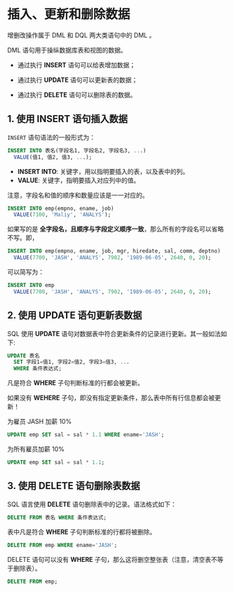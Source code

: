 # 插入、更新和删除数据

增删改操作属于 DML 和 DQL 两大类语句中的 DML 。

DML 语句用于操纵数据库表和视图的数据。

- 通过执行 **INSERT** 语句可以给表增加数据；

- 通过执行 **UPDATE** 语句可以更新表的数据；

- 通过执行 **DELETE** 语句可以删除表的数据。

## 1. 使用 INSERT 语句插入数据

`INSERT` 语句语法的一般形式为：

``` sql
INSERT INTO 表名(字段名1, 字段名2, 字段名3, ...)
  VALUE(值1, 值2, 值3, ...);
```

- **INSERT INTO**: 关键字，用以指明要插入的表，以及表中的列。
- **VALUE**: 关键字，指明要插入对应列中的值。

注意，字段名和值的顺序和数量应该是一一对应的。

``` sql
INSERT INTO emp(empno, ename, job)
  VALUE(7100, 'Maliy', 'ANALYS');
```

如果写的是 **全字段名，且顺序与字段定义顺序一致**，那么所有的字段名可以省略不写。即，

``` sql
INSERT INTO emp(empno, ename, job, mgr, hiredate, sal, comm, deptno)
  VALUE(7700, 'JASH', 'ANALYS', 7902, '1989-06-05', 2640, 0, 20);
```

可以简写为：

``` sql
INSERT INTO emp 
  VALUE(7700, 'JASH', 'ANALYS', 7902, '1989-06-05', 2640, 0, 20);
```

## 2. 使用 UPDATE 语句更新表数据

SQL 使用 **UPDATE** 语句对数据表中符合更新条件的记录进行更新。其一般如法如下:

``` sql
UPDATE 表名
  SET 字段1=值1, 字段2=值2, 字段3=值3, ...
  WHERE 条件表达式;
```

凡是符合 **WHERE** 子句判断标准的行都会被更新。

如果没有 **WEHERE** 子句，即没有指定更新条件，那么表中所有行信息都会被更新！

为雇员 JASH 加薪 10%

``` sql
UPDATE emp SET sal = sal * 1.1 WHERE ename='JASH';
```

为所有雇员加薪 10%

``` sql
UPDATE emp SET sal = sal * 1.1;
```

## 3. 使用 DELETE 语句删除表数据

SQL 语言使用 **DELETE** 语句删除表中的记录。语法格式如下：

``` sql
DELETE FROM 表名 WHERE 条件表达式;
```

表中凡是符合 **WHERE** 子句判断标准的行都将被删除。

``` sql
DELETE FROM emp WHERE ename='JASH';
```

DELETE 语句可以没有 **WHERE** 子句，那么这将删空整张表（注意，清空表不等于删除表）。

``` sql
DELETE FROM emp;
```
